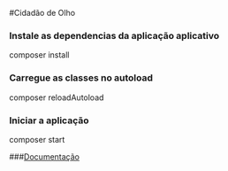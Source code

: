 #Cidadão de Olho

### Instale as dependencias da aplicação aplicativo

composer install

### Carregue as classes no autoload 

composer reloadAutoload

### Iniciar a aplicação

composer start

###[Documentação](http://localhost:8080/documentacion/index.html)